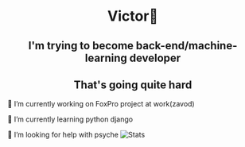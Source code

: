 <h1 align="center">Victor🤔</h1>
<h2 align="center">I'm trying to become back-end/machine-learning developer</h2>
<h2 align="center">That's going quite hard</h2>

<p>🤔 I’m currently working on FoxPro project at work(zavod)
<p>🤔 I’m currently learning python django 
<p>🤔 I’m looking for help with psyche
<img src="https://github-profile-summary-cards.vercel.app/api/cards/profile-details?username=Eimaen&theme=github" alt="Stats">
